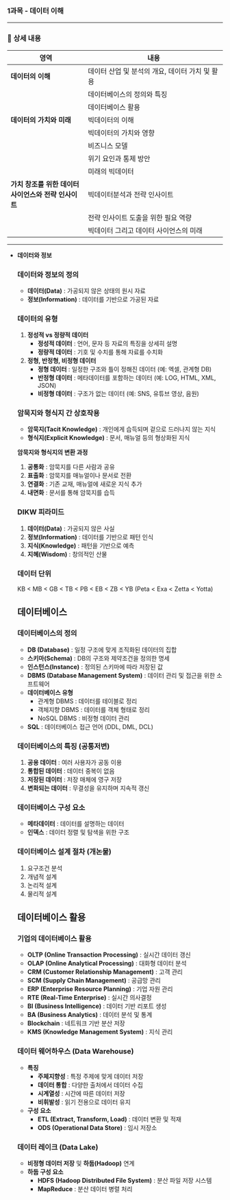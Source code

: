 ### 1과목 - 데이터 이해

------

### 📖 **상세 내용**

| 영역                                                       | 내용                                            |
| ---------------------------------------------------------- | ----------------------------------------------- |
| **데이터의 이해**                                          | 데이터 산업 및 분석의 개요, 데이터 가치 및 활용 |
|                                                            | 데이터베이스의 정의와 특징                      |
|                                                            | 데이터베이스 활용                               |
| **데이터의 가치와 미래**                                   | 빅데이터의 이해                                 |
|                                                            | 빅데이터의 가치와 영향                          |
|                                                            | 비즈니스 모델                                   |
|                                                            | 위기 요인과 통제 방안                           |
|                                                            | 미래의 빅데이터                                 |
| **가치 창조를 위한 데이터<br /> 사이언스와 전략 인사이트** | 빅데이터분석과 전략 인사이트                    |
|                                                            | 전략 인사이트 도출을 위한 필요 역량             |
|                                                            | 빅데이터 그리고 데이터 사이언스의 미래          |

------



- **데이터와 정보**

  ### 데이터와 정보의 정의

  - **데이터(Data)** : 가공되지 않은 상태의 원시 자료
  - **정보(Information)** : 데이터를 기반으로 가공된 자료

  ### 데이터의 유형

  1. **정성적 vs 정량적 데이터**
     - **정성적 데이터** : 언어, 문자 등 자료의 특징을 상세히 설명
     - **정량적 데이터** : 기호 및 수치를 통해 자료를 수치화
  2. **정형, 반정형, 비정형 데이터**
     - **정형 데이터** : 일정한 구조와 틀이 정해진 데이터 (예: 엑셀, 관계형 DB)
     - **반정형 데이터** : 메타데이터를 포함하는 데이터 (예: LOG, HTML, XML, JSON)
     - **비정형 데이터** : 구조가 없는 데이터 (예: SNS, 유튜브 영상, 음원)

  ### 암묵지와 형식지 간 상호작용

  - **암묵지(Tacit Knowledge)** : 개인에게 습득되며 겉으로 드러나지 않는 지식
  - **형식지(Explicit Knowledge)** : 문서, 매뉴얼 등의 형상화된 지식

  **암묵지와 형식지의 변환 과정**

  1. **공통화** : 암묵지를 다른 사람과 공유
  2. **표출화** : 암묵지를 매뉴얼이나 문서로 전환
  3. **연결화** : 기존 교재, 매뉴얼에 새로운 지식 추가
  4. **내면화** : 문서를 통해 암묵지를 습득

  ### DIKW 피라미드

  1. **데이터(Data)** : 가공되지 않은 사실
  2. **정보(Information)** : 데이터를 기반으로 패턴 인식
  3. **지식(Knowledge)** : 패턴을 기반으로 예측
  4. **지혜(Wisdom)** : 창의적인 산물

  ### 데이터 단위

  KB < MB < GB < TB < PB < EB < ZB < YB (Peta < Exa < Zetta < Yotta)

  ## 데이터베이스

  ### 데이터베이스의 정의

  - **DB (Database)** : 일정 구조에 맞게 조직화된 데이터의 집합
  - **스키마(Schema)** : DB의 구조와 제약조건을 정의한 명세
  - **인스턴스(Instance)** : 정의된 스키마에 따라 저장된 값
  - **DBMS (Database Management System)** : 데이터 관리 및 접근을 위한 소프트웨어
  - **데이터베이스 유형**
    - 관계형 DBMS : 데이터를 테이블로 정리
    - 객체지향 DBMS : 데이터를 객체 형태로 정리
    - NoSQL DBMS : 비정형 데이터 관리
  - **SQL** : 데이터베이스 접근 언어 (DDL, DML, DCL)

  ### 데이터베이스의 특징 (공통저변)

  1. **공용 데이터** : 여러 사용자가 공동 이용
  2. **통합된 데이터** : 데이터 중복이 없음
  3. **저장된 데이터** : 저장 매체에 영구 저장
  4. **변화되는 데이터** : 무결성을 유지하며 지속적 갱신

  ### 데이터베이스 구성 요소

  - **메타데이터** : 데이터를 설명하는 데이터
  - **인덱스** : 데이터 정렬 및 탐색을 위한 구조

  ### 데이터베이스 설계 절차 (개논물)

  1. 요구조건 분석
  2. 개념적 설계
  3. 논리적 설계
  4. 물리적 설계

  ## 데이터베이스 활용

  ### 기업의 데이터베이스 활용

  - **OLTP (Online Transaction Processing)** : 실시간 데이터 갱신
  - **OLAP (Online Analytical Processing)** : 대화형 데이터 분석
  - **CRM (Customer Relationship Management)** : 고객 관리
  - **SCM (Supply Chain Management)** : 공급망 관리
  - **ERP (Enterprise Resource Planning)** : 기업 자원 관리
  - **RTE (Real-Time Enterprise)** : 실시간 의사결정
  - **BI (Business Intelligence)** : 데이터 기반 리포트 생성
  - **BA (Business Analytics)** : 데이터 분석 및 통계
  - **Blockchain** : 네트워크 기반 분산 저장
  - **KMS (Knowledge Management System)** : 지식 관리

  ### 데이터 웨어하우스 (Data Warehouse)

  - **특징**
    - **주체지향성** : 특정 주제에 맞게 데이터 저장
    - **데이터 통합** : 다양한 출처에서 데이터 수집
    - **시계열성** : 시간에 따른 데이터 저장
    - **비휘발성** : 읽기 전용으로 데이터 유지
  - **구성 요소**
    - **ETL (Extract, Transform, Load)** : 데이터 변환 및 적재
    - **ODS (Operational Data Store)** : 임시 저장소

  ### 데이터 레이크 (Data Lake)

  - **비정형 데이터 저장** 및 **하둡(Hadoop)** 연계
  - **하둡 구성 요소**
    - **HDFS (Hadoop Distributed File System)** : 분산 파일 저장 시스템
    - **MapReduce** : 분산 데이터 병렬 처리

  
